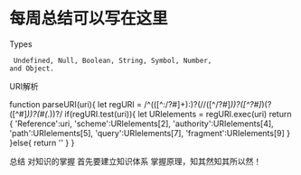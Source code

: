 # 每周总结可以写在这里
Types

     Undefined, Null, Boolean, String, Symbol, Number,
    and Object.

URI解析

function parseURI(uri){
    let regURI = /^(([^:\/?#]+):)?(\/\/([^\/?#]*))?([^?#]*)(\?([^#]*))?(#(.*))?/
    if(regURI.test(uri)){
        let URIelements = regURI.exec(uri)
        return {
            'Reference':uri,
            'scheme':URIelements[2],
            'authority':URIelements[4],
            'path':URIelements[5],
            'query':URIelements[7],
            'fragment':URIelements[9]
        }
    }else{
        return ''
    }
}

总结
    对知识的掌握 首先要建立知识体系 掌握原理，知其然知其所以然！